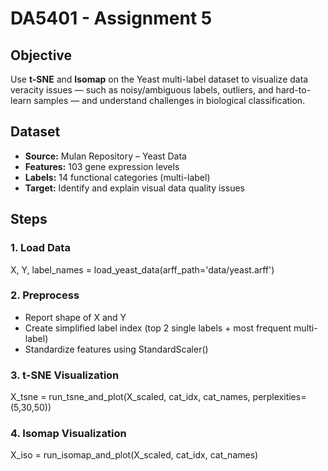 # DA5401 - Assignment 5

## Objective
Use **t-SNE** and **Isomap** on the Yeast multi-label dataset to visualize data veracity issues — such as noisy/ambiguous labels, outliers, and hard-to-learn samples — and understand challenges in biological classification.

## Dataset
- **Source:** Mulan Repository – Yeast Data  
- **Features:** 103 gene expression levels  
- **Labels:** 14 functional categories (multi-label)  
- **Target:** Identify and explain visual data quality issues

## Steps

### 1. Load Data
X, Y, label_names = load_yeast_data(arff_path='data/yeast.arff')

### 2. Preprocess
- Report shape of X and Y
- Create simplified label index (top 2 single labels + most frequent multi-label)
- Standardize features using StandardScaler()

### 3. t-SNE Visualization
X_tsne = run_tsne_and_plot(X_scaled, cat_idx, cat_names, perplexities=(5,30,50))

### 4. Isomap Visualization
X_iso = run_isomap_and_plot(X_scaled, cat_idx, cat_names)

